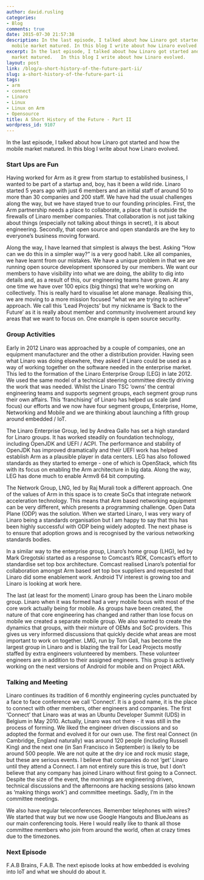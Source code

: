 ```yaml
---
author: david.rusling
categories:
- Blog
comments: true
date: 2015-07-30 21:57:38
description: In the last episode, I talked about how Linaro got started and how the
  mobile market matured. In this blog I write about how Linaro evolved.
excerpt: In the last episode, I talked about how Linaro got started and how the mobile
  market matured.   In this blog I write about how Linaro evolved.
layout: post
link: /blog/a-short-history-of-the-future-part-ii/
slug: a-short-history-of-the-future-part-ii
tags:
- arm
- connect
- Linaro
- Linux
- Linux on Arm
- Opensource
title: A Short History of the Future - Part II
wordpress_id: 9107
---
```


In the last episode, I talked about how Linaro got started and how the mobile market matured. In this blog I write about how Linaro evolved.

### **Start Ups are Fun**

Having worked for Arm as it grew from startup to established business, I wanted to be part of a startup and, boy, has it been a wild ride. Linaro started 5 years ago with just 6 members and an initial staff of around 50 to more than 30 companies and 200 staff. We have had the usual challenges along the way, but we have stayed true to our founding principles. First, the Arm partnership needs a place to collaborate, a place that is outside the firewalls of Linaro member companies. That collaboration is not just talking about things (especially not talking about things in secret), it is about engineering. Secondly, that open source and open standards are the key to everyone’s business moving forward.

Along the way, I have learned that simplest is always the best. Asking “How can we do this in a simpler way?” is a very good habit. Like all companies, we have learnt from our mistakes. We have a unique problem in that we are running open source development sponsored by our members. We want our members to have visibility into what we are doing, the ability to dig into details and, as a result of this, our engineering teams have grown. At any one time we have over 100 epics (big things) that we’re working on collectively. This is really hard to visualise let alone manage. Realising this, we are moving to a more mission focused “what we are trying to achieve” approach. We call this ‘Lead Projects’ but my nickname is ‘Back to the Future’ as it is really about member and community involvement around key areas that we want to focus on. One example is open source security.

### **Group Activities**

Early in 2012 Linaro was approached by a couple of companies, one an equipment manufacturer and the other a distribution provider. Having seen what Linaro was doing elsewhere, they asked if Linaro could be used as a way of working together on the software needed in the enterprise market. This led to the formation of the Linaro Enterprise Group (LEG) in late 2012. We used the same model of a technical steering committee directly driving the work that was needed. Whilst the Linaro TSC ‘owns’ the central engineering teams and supports segment groups, each segment group runs their own affairs. This ‘franchising’ of Linaro has helped us scale (and focus) our efforts and we now have four segment groups, Enterprise, Home, Networking and Mobile and we are thinking about launching a fifth group around embedded / IoT.

The Linaro Enterprise Group, led by Andrea Gallo has set a high standard for Linaro groups. It has worked steadily on foundation technology, including OpenJDK and UEFI / ACPI. The performance and stability of OpenJDK has improved dramatically and their UEFI work has helped establish Arm as a plausible player in data centers. LEG has also followed standards as they started to emerge - one of which is OpenStack, which fits with its focus on enabling the Arm architecture in big data. Along the way, LEG has done much to enable Armv8 64 bit computing.

The Network Group, LNG, led by Raj Murali took a different approach. One of the values of Arm in this space is to create SoCs that integrate network acceleration technology. This means that Arm based networking equipment can be very different, which presents a programming challenge. Open Data Plane (ODP) was the solution. When we started Linaro, I was very wary of Linaro being a standards organisation but I am happy to say that this has been highly successful with ODP being widely adopted. The next phase is to ensure that adoption grows and is recognised by the various networking standards bodies.

In a similar way to the enterprise group, Linaro’s home group (LHG), led by Mark Gregotski started as a response to Comcast’s RDK, Comcast’s effort to standardise set top box architecture. Comcast realised Linaro’s potential for collaboration amongst Arm based set top box suppliers and requested that Linaro did some enablement work. Android TV interest is growing too and Linaro is looking at work here.

The last (at least for the moment) Linaro group has been the Linaro mobile group. Linaro when it was formed had a very mobile focus with most of the core work actually being for mobile. As groups have been created, the nature of that core engineering has changed and rather than lose focus on mobile we created a separate mobile group. We also wanted to create the dynamics that groups, with their mixture of OEMs and SoC providers. This gives us very informed discussions that quickly decide what areas are most important to work on together. LMG, run by Tom Gall, has become the largest group in Linaro and is blazing the trail for Lead Projects mostly staffed by extra engineers volunteered by members. These volunteer engineers are in addition to their assigned engineers. This group is actively working on the next versions of Android for mobile and on Project ARA.

### **Talking and Meeting**

Linaro continues its tradition of 6 monthly engineering cycles punctuated by a face to face conference we call ‘Connect’. It is a good name, it is the place to connect with other members, other engineers and companies. The first ‘Connect’ that Linaro was at was an Ubuntu Developer Summit (UDS) in Belgium in May 2010. Actually, Linaro was not there - it was still in the process of forming. We liked the engineer driven discussions and so adopted the format and evolved it for our own use. The first real Connect (in Cambridge, England naturally) was around 120 people (including Russell King) and the next one (in San Francisco in September) is likely to be around 500 people. We are not quite at the dry ice and rock music stage, but these are serious events. I believe that companies do not ‘get’ Linaro until they attend a Connect. I am not entirely sure this is true, but I don’t believe that any company has joined Linaro without first going to a Connect. Despite the size of the event, the mornings are engineering driven, technical discussions and the afternoons are hacking sessions (also known as ‘making things work’) and committee meetings. Sadly, I’m in the committee meetings.

We also have regular teleconferences. Remember telephones with wires? We started that way but we now use Google Hangouts and BlueJeans as our main conferencing tools. Here I would really like to thank all those committee members who join from around the world, often at crazy times due to the timezones.


### **Next Episode**

F.A.B Brains, F.A.B. The next episode looks at how embedded is evolving into IoT and what we should do about it.
